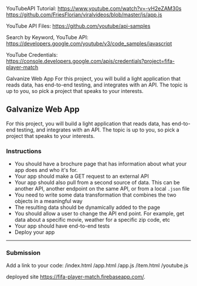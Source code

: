 YouTubeAPI Tutorial:
https://www.youtube.com/watch?v=-vH2eZAM30s
https://github.com/FriesFlorian/viralvideos/blob/master/js/app.js

YouTube API Files:
https://github.com/youtube/api-samples

Search by Keyword, YouTube API:
https://developers.google.com/youtube/v3/code_samples/javascript

YouTube Credentials:
https://console.developers.google.com/apis/credentials?project=fifa-player-match

Galvanize Web App
For this project, you will build a light application that reads data, has end-to-end testing, and integrates with an API. The topic is up to you, so pick a project that speaks to your interests.


## Galvanize Web App

For this project, you will build a light application that reads data, has end-to-end testing, and integrates with an API. The topic is up to you, so pick a project that speaks to your interests.

### Instructions

* You should have a brochure page that has information about what your app does and who it's for.
* Your app should make a GET request to an external API
* Your app should also pull from a second source of data. This can be another API, another endpoint on the same API, or from a local `.json` file
* You need to write some data transformation that combines the two objects in a meaningful way
* The resulting data should be dynamically added to the page
* You should allow a user to change the API end point. For example, get data about a specific movie, weather for a specific zip code, etc
* Your app should have end-to-end tests
* Deploy your app

---

### Submission

Add a link to your code:
/index.html
/app.html
/app.js
/item.html
/youtube.js

 deployed site https://fifa-player-match.firebaseapp.com/.
